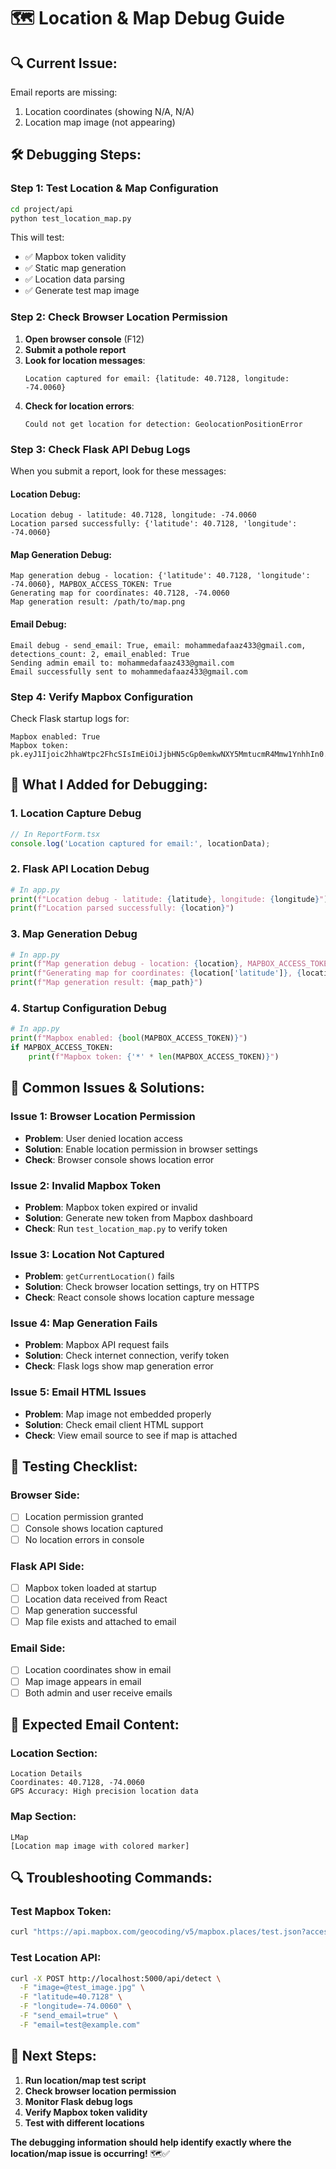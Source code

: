 # 🗺️ Location & Map Debug Guide

## 🔍 **Current Issue:**
Email reports are missing:
1. Location coordinates (showing N/A, N/A)
2. Location map image (not appearing)

## 🛠️ **Debugging Steps:**

### **Step 1: Test Location & Map Configuration**
```bash
cd project/api
python test_location_map.py
```

This will test:
- ✅ Mapbox token validity
- ✅ Static map generation
- ✅ Location data parsing
- ✅ Generate test map image

### **Step 2: Check Browser Location Permission**
1. **Open browser console** (F12)
2. **Submit a pothole report**
3. **Look for location messages**:
   ```
   Location captured for email: {latitude: 40.7128, longitude: -74.0060}
   ```
4. **Check for location errors**:
   ```
   Could not get location for detection: GeolocationPositionError
   ```

### **Step 3: Check Flask API Debug Logs**
When you submit a report, look for these messages:

#### **Location Debug:**
```
Location debug - latitude: 40.7128, longitude: -74.0060
Location parsed successfully: {'latitude': 40.7128, 'longitude': -74.0060}
```

#### **Map Generation Debug:**
```
Map generation debug - location: {'latitude': 40.7128, 'longitude': -74.0060}, MAPBOX_ACCESS_TOKEN: True
Generating map for coordinates: 40.7128, -74.0060
Map generation result: /path/to/map.png
```

#### **Email Debug:**
```
Email debug - send_email: True, email: mohammedafaaz433@gmail.com, detections_count: 2, email_enabled: True
Sending admin email to: mohammedafaaz433@gmail.com
Email successfully sent to mohammedafaaz433@gmail.com
```

### **Step 4: Verify Mapbox Configuration**
Check Flask startup logs for:
```
Mapbox enabled: True
Mapbox token: pk.eyJ1Ijoic2hhaWtpc2FhcSIsImEiOiJjbHN5cGp0emkwNXY5MmtucmR4Mmw1YnhhIn0.j_GkyRexLOE1wqUgnDleOg
```

## 🔧 **What I Added for Debugging:**

### **1. Location Capture Debug**
```typescript
// In ReportForm.tsx
console.log('Location captured for email:', locationData);
```

### **2. Flask API Location Debug**
```python
# In app.py
print(f"Location debug - latitude: {latitude}, longitude: {longitude}")
print(f"Location parsed successfully: {location}")
```

### **3. Map Generation Debug**
```python
# In app.py
print(f"Map generation debug - location: {location}, MAPBOX_ACCESS_TOKEN: {bool(MAPBOX_ACCESS_TOKEN)}")
print(f"Generating map for coordinates: {location['latitude']}, {location['longitude']}")
print(f"Map generation result: {map_path}")
```

### **4. Startup Configuration Debug**
```python
# In app.py
print(f"Mapbox enabled: {bool(MAPBOX_ACCESS_TOKEN)}")
if MAPBOX_ACCESS_TOKEN:
    print(f"Mapbox token: {'*' * len(MAPBOX_ACCESS_TOKEN)}")
```

## 🚨 **Common Issues & Solutions:**

### **Issue 1: Browser Location Permission**
- **Problem**: User denied location access
- **Solution**: Enable location permission in browser settings
- **Check**: Browser console shows location error

### **Issue 2: Invalid Mapbox Token**
- **Problem**: Mapbox token expired or invalid
- **Solution**: Generate new token from Mapbox dashboard
- **Check**: Run `test_location_map.py` to verify token

### **Issue 3: Location Not Captured**
- **Problem**: `getCurrentLocation()` fails
- **Solution**: Check browser location settings, try on HTTPS
- **Check**: React console shows location capture message

### **Issue 4: Map Generation Fails**
- **Problem**: Mapbox API request fails
- **Solution**: Check internet connection, verify token
- **Check**: Flask logs show map generation error

### **Issue 5: Email HTML Issues**
- **Problem**: Map image not embedded properly
- **Solution**: Check email client HTML support
- **Check**: View email source to see if map is attached

## 🧪 **Testing Checklist:**

### **Browser Side:**
- [ ] Location permission granted
- [ ] Console shows location captured
- [ ] No location errors in console

### **Flask API Side:**
- [ ] Mapbox token loaded at startup
- [ ] Location data received from React
- [ ] Map generation successful
- [ ] Map file exists and attached to email

### **Email Side:**
- [ ] Location coordinates show in email
- [ ] Map image appears in email
- [ ] Both admin and user receive emails

## 🎯 **Expected Email Content:**

### **Location Section:**
```
Location Details
Coordinates: 40.7128, -74.0060
GPS Accuracy: High precision location data
```

### **Map Section:**
```
LMap
[Location map image with colored marker]
```

## 🔍 **Troubleshooting Commands:**

### **Test Mapbox Token:**
```bash
curl "https://api.mapbox.com/geocoding/v5/mapbox.places/test.json?access_token=YOUR_TOKEN"
```

### **Test Location API:**
```bash
curl -X POST http://localhost:5000/api/detect \
  -F "image=@test_image.jpg" \
  -F "latitude=40.7128" \
  -F "longitude=-74.0060" \
  -F "send_email=true" \
  -F "email=test@example.com"
```

## 🎊 **Next Steps:**

1. **Run location/map test script**
2. **Check browser location permission**
3. **Monitor Flask debug logs**
4. **Verify Mapbox token validity**
5. **Test with different locations**

**The debugging information should help identify exactly where the location/map issue is occurring!** 🗺️✅
